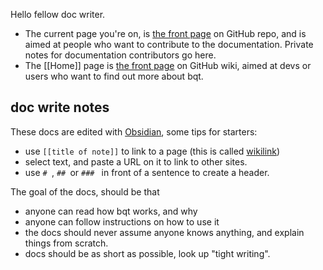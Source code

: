 Hello fellow doc writer.

- The current page you're on, is [the front page](https://github.com/techartorg/bqt/tree/wiki) on GitHub repo, and is aimed at people who want to contribute to the documentation. Private notes for documentation contributors go here.
- The [[Home]] page is [the front page](https://github.com/techartorg/bqt/wiki) on GitHub wiki, aimed at devs or users who want to find out more about bqt.

## doc write notes

These docs are edited with [Obsidian](http://www.obsidian.md), some tips for starters:
- use `[[title of note]]` to link to a page (this is called [wikilink](https://en.wikipedia.org/wiki/Help:Link))
- select text, and paste a URL on it to link to other sites.
- use `# `, `## `or `### ` in front of a sentence to create a header.

The goal of the docs, should be that 
- anyone can read how bqt works, and why
- anyone can follow instructions on how to use it
- the docs should never assume anyone knows anything, and explain things from scratch.
- docs should be as short as possible, look up "tight writing". 

